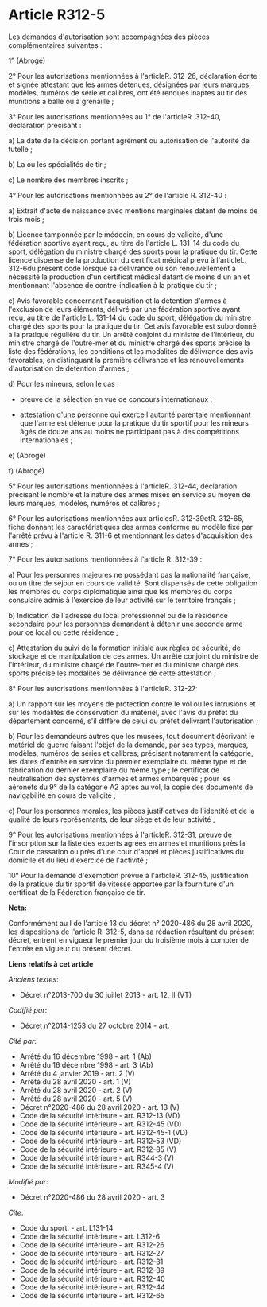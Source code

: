 # Article R312-5

Les demandes d'autorisation sont accompagnées des pièces complémentaires suivantes :

1° (Abrogé)

2° Pour les autorisations mentionnées à l'articleR. 312-26, déclaration écrite et signée attestant que les armes détenues,
désignées par leurs marques, modèles, numéros de série et calibres, ont été rendues inaptes au tir des munitions à balle ou à
grenaille ;

3° Pour les autorisations mentionnées au 1° de l'articleR. 312-40, déclaration précisant :

a) La date de la décision portant agrément ou autorisation de l'autorité de tutelle ;

b) La ou les spécialités de tir ;

c) Le nombre des membres inscrits ;

4° Pour les autorisations mentionnées au 2° de l'article R. 312-40 :

a) Extrait d'acte de naissance avec mentions marginales datant de moins de trois mois ;

b) Licence tamponnée par le médecin, en cours de validité, d'une fédération sportive ayant reçu, au titre de l'article L.
131-14 du code du sport, délégation du ministre chargé des sports pour la pratique du tir. Cette licence dispense de la
production du certificat médical prévu à l'articleL. 312-6du présent code lorsque sa délivrance ou son renouvellement a
nécessité la production d'un certificat médical datant de moins d'un an et mentionnant l'absence de contre-indication à la
pratique du tir ;

c) Avis favorable concernant l'acquisition et la détention d'armes à l'exclusion de leurs éléments, délivré par une
fédération sportive ayant reçu, au titre de l'article L. 131-14 du code du sport, délégation du ministre chargé des sports
pour la pratique du tir. Cet avis favorable est subordonné à la pratique régulière du tir. Un arrêté conjoint du ministre de
l'intérieur, du ministre chargé de l'outre-mer et du ministre chargé des sports précise la liste des fédérations, les
conditions et les modalités de délivrance des avis favorables, en distinguant la première délivrance et les renouvellements
d'autorisation de détention d'armes ;

d) Pour les mineurs, selon le cas :

- preuve de la sélection en vue de concours internationaux ;

- attestation d'une personne qui exerce l'autorité parentale mentionnant que l'arme est détenue pour la pratique du tir
sportif pour les mineurs âgés de douze ans au moins ne participant pas à des compétitions internationales ;

e) (Abrogé)

f) (Abrogé)

5° Pour les autorisations mentionnées à l'articleR. 312-44, déclaration précisant le nombre et la nature des armes mises en
service au moyen de leurs marques, modèles, numéros et calibres ;

6° Pour les autorisations mentionnées aux articlesR. 312-39etR. 312-65, fiche donnant les caractéristiques des armes conforme
au modèle fixé par l'arrêté prévu à l'article R. 311-6 et mentionnant les dates d'acquisition des armes ;

7° Pour les autorisations mentionnées à l'article R. 312-39 :

a) Pour les personnes majeures ne possédant pas la nationalité française, ou un titre de séjour en cours de validité. Sont
dispensés de cette obligation les membres du corps diplomatique ainsi que les membres du corps consulaire admis à l'exercice
de leur activité sur le territoire français ;

b) Indication de l'adresse du local professionnel ou de la résidence secondaire pour les personnes demandant à détenir une
seconde arme pour ce local ou cette résidence ;

c) Attestation du suivi de la formation initiale aux règles de sécurité, de stockage et de manipulation de ces armes. Un
arrêté conjoint du ministre de l'intérieur, du ministre chargé de l'outre-mer et du ministre chargé des sports précise les
modalités de délivrance de cette attestation ;

8° Pour les autorisations mentionnées à l'articleR. 312-27:

a) Un rapport sur les moyens de protection contre le vol ou les intrusions et sur les modalités de conservation du matériel,
avec l'avis du préfet du département concerné, s'il diffère de celui du préfet délivrant l'autorisation ;

b) Pour les demandeurs autres que les musées, tout document décrivant le matériel de guerre faisant l'objet de la demande,
par ses types, marques, modèles, numéros de séries et calibres, précisant notamment la catégorie, les dates d'entrée en
service du premier exemplaire du même type et de fabrication du dernier exemplaire du même type ; le certificat de
neutralisation des systèmes d'armes et armes embarqués ; pour les aéronefs du 9° de la catégorie A2 aptes au vol, la copie
des documents de navigabilité en cours de validité ;

c) Pour les personnes morales, les pièces justificatives de l'identité et de la qualité de leurs représentants, de leur siège
et de leur activité ;

9° Pour les autorisations mentionnées à l'articleR. 312-31, preuve de l'inscription sur la liste des experts agréés en armes
et munitions près la Cour de cassation ou près d'une cour d'appel et pièces justificatives du domicile et du lieu d'exercice
de l'activité ;

10° Pour la demande d'exemption prévue à l'articleR. 312-45, justification de la pratique du tir sportif de vitesse apportée
par la fourniture d'un certificat de la Fédération française de tir.

**Nota:**

Conformément au I de l'article 13 du décret n° 2020-486 du 28 avril 2020, les dispositions de l'article R. 312-5, dans sa
rédaction résultant du présent décret, entrent en vigueur le premier jour du troisième mois à compter de l'entrée en vigueur
du présent décret.

**Liens relatifs à cet article**

_Anciens textes_:

  - Décret n°2013-700 du 30 juillet 2013 - art. 12, II (VT)

_Codifié par_:

  - Décret n°2014-1253 du 27 octobre 2014 - art.

_Cité par_:

  - Arrêté du 16 décembre 1998 - art. 1 (Ab)
  - Arrêté du 16 décembre 1998 - art. 3 (Ab)
  - Arrêté du 4 janvier 2019 - art. 2 (V)
  - Arrêté du 28 avril 2020 - art. 1 (V)
  - Arrêté du 28 avril 2020 - art. 2 (V)
  - Arrêté du 28 avril 2020 - art. 5 (V)
  - Décret n°2020-486 du 28 avril 2020 - art. 13 (V)
  - Code de la sécurité intérieure - art. R312-13 (VD)
  - Code de la sécurité intérieure - art. R312-45 (VD)
  - Code de la sécurité intérieure - art. R312-45-1 (VD)
  - Code de la sécurité intérieure - art. R312-53 (VD)
  - Code de la sécurité intérieure - art. R312-85 (V)
  - Code de la sécurité intérieure - art. R344-3 (V)
  - Code de la sécurité intérieure - art. R345-4 (V)

_Modifié par_:

  - Décret n°2020-486 du 28 avril 2020 - art. 3

_Cite_:

  - Code du sport. - art. L131-14
  - Code de la sécurité intérieure - art. L312-6
  - Code de la sécurité intérieure - art. R312-26
  - Code de la sécurité intérieure - art. R312-27
  - Code de la sécurité intérieure - art. R312-31
  - Code de la sécurité intérieure - art. R312-39
  - Code de la sécurité intérieure - art. R312-40
  - Code de la sécurité intérieure - art. R312-44
  - Code de la sécurité intérieure - art. R312-65
